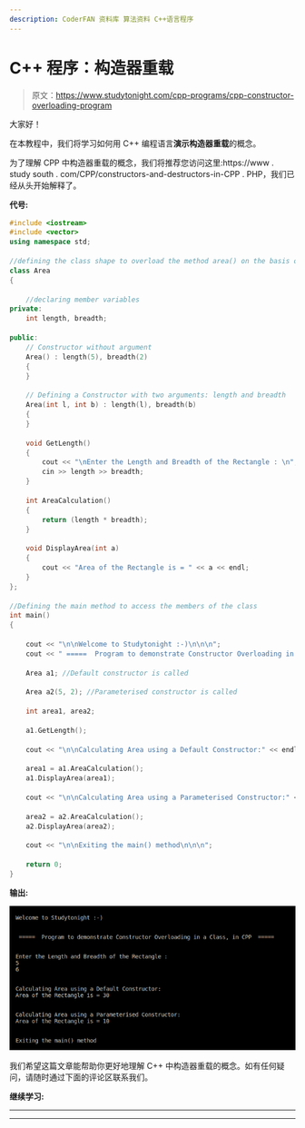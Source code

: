```yaml
---
description: CoderFAN 资料库 算法资料 C++语言程序
---
```


# C++ 程序：构造器重载

> 原文：<https://www.studytonight.com/cpp-programs/cpp-constructor-overloading-program>

大家好！

在本教程中，我们将学习如何用 C++ 编程语言**演示构造器重载**的概念。

为了理解 CPP 中构造器重载的概念，我们将推荐您访问这里:https://www . study south . com/CPP/constructors-and-destructors-in-CPP . PHP，我们已经从头开始解释了。

**代号:**

```cpp
#include <iostream>
#include <vector>
using namespace std;

//defining the class shape to overload the method area() on the basis of number of parameters.
class Area
{

    //declaring member variables
private:
    int length, breadth;

public:
    // Constructor without argument
    Area() : length(5), breadth(2)
    {
    }

    // Defining a Constructor with two arguments: length and breadth
    Area(int l, int b) : length(l), breadth(b)
    {
    }

    void GetLength()
    {
        cout << "\nEnter the Length and Breadth of the Rectangle : \n";
        cin >> length >> breadth;
    }

    int AreaCalculation()
    {
        return (length * breadth);
    }

    void DisplayArea(int a)
    {
        cout << "Area of the Rectangle is = " << a << endl;
    }
};

//Defining the main method to access the members of the class
int main()
{

    cout << "\n\nWelcome to Studytonight :-)\n\n\n";
    cout << " =====  Program to demonstrate Constructor Overloading in a Class, in CPP  ===== \n\n";

    Area a1; //Default constructor is called

    Area a2(5, 2); //Parameterised constructor is called

    int area1, area2;

    a1.GetLength();

    cout << "\n\nCalculating Area using a Default Constructor:" << endl;

    area1 = a1.AreaCalculation();
    a1.DisplayArea(area1);

    cout << "\n\nCalculating Area using a Parameterised Constructor:" << endl;

    area2 = a2.AreaCalculation();
    a2.DisplayArea(area2);

    cout << "\n\nExiting the main() method\n\n\n";

    return 0;
} 
```

**输出:**

![C++ constructor overloading](img/4b0159fdbc771637b7e58ecc4af8e3eb.png)

我们希望这篇文章能帮助你更好地理解 C++ 中构造器重载的概念。如有任何疑问，请随时通过下面的评论区联系我们。

**继续学习:**

* * *

* * *